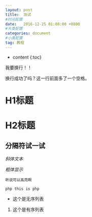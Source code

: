 ```yaml
---
layout: post
title:  测试
#时间配置
date:   2016-12-25 01:08:00 +0800
#大类配置
categories: document
#小类配置
tag: 教程
---
```


* content
{:toc}


我要换行！！


 换行成功了吗？这一行前面多了一个空格。


# H1标题
# H2标题

分隔符试一试
---
*斜体文本*


*粗体显示*

`听说可以高亮啊`

` php
 this is php
`

+ 这个是无序列表


1. 这个是有序列表
